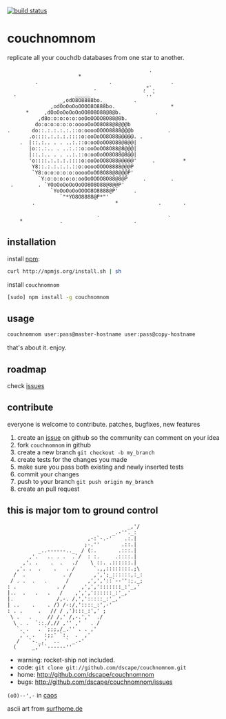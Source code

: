 [![build status](https://secure.travis-ci.org/dscape/couchnomnom.png)](http://travis-ci.org/dscape/couchnomnom)
# couchnomnom

replicate all your couchdb databases from one star to another.

```
                                              .
                       *
         .                       .                   .
                            .               ,"`.
  .                   _____                 `..'
                 _,odO8O8888bo._         .
              ,odOoOoOoOOOO8O888bo.                  *
      *     ,dOoOoOoOoOoOO8O8O88@8@b.           .
          ,d8o:o:o:o:o:ooOoOOOO8O88@8b.
         do:o:o:o:o:o:ooooOoOO8O88@8@@@b
.       do::.:.:.:.:.::o:ooooOOOO8888@@@b           .
       .o::::.:.:.:.::::o:ooOoOO8O88@@@@@. .
    .  |::.:.. . . ..:.::o:ooOoOO8O88@8@@|
       |o::.:.. . ..:.::o:ooOoOO8O88@8@@@|
       |::.:.. . . ..:.::o:ooOoOO8O88@8@@|
       'o::::.:.:.:.::::o:ooOoOO8O88@@@@@'     .         *
        Y8::.:.:.:.:.::o:ooooOOOO8888@@@P
        `Y8:o:o:o:o:o:ooooOoOO8O88@8@@@P'
          `Y:o:o:o:o:o:ooOoOOOO8O88@8@P     .        .
 .        . `YOoOoOoOoOoOO8O8O88@8@@P'
              `YoOoOoOoOOOO8O8888@P'     .
                 `"*YO8O8888@P*"'
        .                          *             .       .

                             .                      .
    *            .                       .
```

## installation

install [npm][1]:

``` sh
curl http://npmjs.org/install.sh | sh
```

install `couchnomnom`

``` sh
[sudo] npm install -g couchnomnom
```

## usage

``` sh
couchnomnom user:pass@master-hostname user:pass@copy-hostname
```

that's about it.  enjoy.

## roadmap

check [issues][2]

## contribute

everyone is welcome to contribute. patches, bugfixes, new features

1. create an [issue][2] on github so the community can comment on your idea
2. fork `couchnomnom` in github
3. create a new branch `git checkout -b my_branch`
4. create tests for the changes you made
5. make sure you pass both existing and newly inserted tests
6. commit your changes
7. push to your branch `git push origin my_branch`
8. create an pull request

## this is major tom to ground control

```
                                       _,'/
                                  _.-''._:
                          ,-:`-.-'    .:.|
                         ;-.''       .::.|
          _..------.._  / (:.       .:::.|
       ,'.   .. . .  .`/  : :.     .::::.|
     ,'. .    .  .   ./    \ ::. .::::::.|
   ,'. .  .    .   . /      `.,,::::::::.;\
  /  .            . /       ,',';_::::::,:_:
 / . .  .   .      /      ,',','::`--'':;._;
: .             . /     ,',',':::::::_:'_,'
|..  .   .   .   /    ,',','::::::_:'_,'
|.              /,-. /,',':::::_:'_,'
| ..    .    . /) /-:/,'::::_:',-'
: . .     .   // / ,'):::_:',' ;
 \ .   .     // /,' /,-.','  ./
  \ . .  `::./,// ,'' ,'   . /
   `. .   . `;;;,/_.'' . . ,'
    ,`. .   :;;' `:.  .  ,'
   /   `-._,'  ..  ` _.-'
  (     _,'``------''
```

* warning: rocket-ship not included.
* code: `git clone git://github.com/dscape/couchnomnom.git`
* home: <http://github.com/dscape/couchnomnom>
* bugs: <http://github.com/dscape/couchnomnom/issues>

`(oO)--',-` in [caos][3]

ascii art from [surfhome.de][4]

[1]: http://npmjs.org
[2]: http://github.com/dscape/couchnomnom/issues
[3]: http://caos.di.uminho.pt/
[4]: http://ascii-art.surfhome.de
